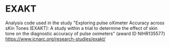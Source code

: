 # EXAKT
Analysis code used in the study "Exploring pulse oXimeter Accuracy across sKin Tones (EXAKT): A study within a trial to determine the effect of skin  tone on the diagnostic accuracy of pulse oximeters" (award ID NIHR135577) https://www.icnarc.org/research-studies/exakt/
